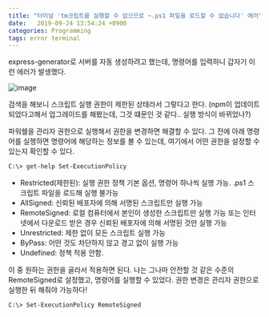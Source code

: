 ```yaml
---
title: "터미널 'tm크립트를 실행할 수 없으므로 ~.ps1 파일을 로드할 수 없습니다' 에러"
date:   2019-09-24 13:54:24 +0900
categories: Programming
tags: error terminal
--- 
```


express-generator로 서버를 자동 생성하려고 했는데, 명령어를 입력하니 갑자기 이런 에러가 발생했다.  
  
![image](https://user-images.githubusercontent.com/42017052/65482159-0e3f3580-ded3-11e9-8b65-bec3d50bd186.png)
  
검색을 해보니 스크립트 실행 권한이 제한된 상태라서 그렇다고 한다. (npm이 업데이트 되었다고해서 업그레이드를 해봤는데, 그것 떄문인 것 같다.. 실행 방식이 바뀌었나?)  
  
파워쉘을 관리자 권한으로 실행해서 권한을 변경하면 해결할 수 있다. 그 전에 아래 명령어를 실행하면 명령어에 해당하는 정보를 볼 수 있는데, 여기에서 어떤 권한을 설정할 수 있는지 확인할 수 있다.  
  
```bash
C:\> get-help Set-ExecutionPolicy
```
  
- Restricted(제한된): 실행 권한 정책 기본 옵션, 명령어 하나씩 실행 가능. .ps1 스크립트 파일을 로드해 실행 불가능
- AllSigned: 신뢰된 배포자에 의해 서명된 스크립트만 실행 가능
- RemoteSigned: 로컬 컴퓨터에서 본인이 생성한 스크립트만 실행 가능 또는 인터넷에서 다운로드 받은 경우 신뢰된 배포자에 의해 서명된 것만 실행 가능
- Unrestricted: 제한 없이 모든 스크립트 실행 가능
- ByPass: 어떤 것도 차단하지 않고 경고 없이 실행 가능
- Undefined: 정책 적용 안함.
  
이 중 원하는 권한을 골라서 적용하면 된다. 나는 그나마 안전할 것 같은 수준의 RemoteSigned로 설정했고, 명령어를 실행할 수 있었다. 권한 변경은 관리자 권한으로 실행한 뒤 해줘야 가능하다!  
  
```bash
C:\> Set-ExecutionPolicy RemoteSigned
```